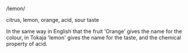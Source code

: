/lemon/

citrus, lemon, orange, acid, sour taste

In the same way in English that the fruit 'Orange' gives the name for the colour,
in Tokaja 'lemon' gives the name for the taste, and the chemical property of acid.